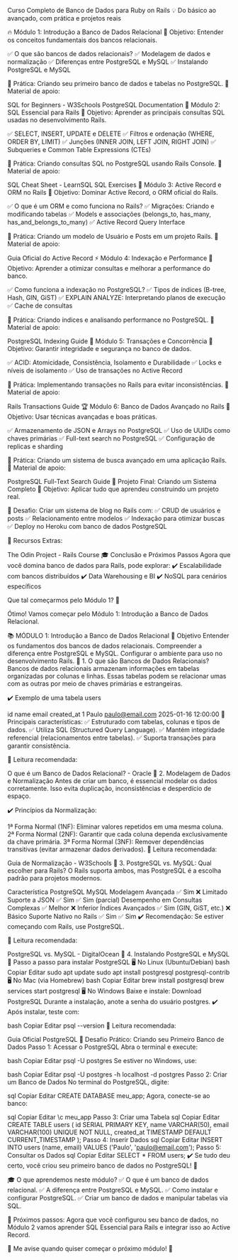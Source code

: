 Curso Completo de Banco de Dados para Ruby on Rails
💡 Do básico ao avançado, com prática e projetos reais

🔥 Módulo 1: Introdução a Banco de Dados Relacional
🎯 Objetivo: Entender os conceitos fundamentais dos bancos relacionais.

✅ O que são bancos de dados relacionais?
✅ Modelagem de dados e normalização
✅ Diferenças entre PostgreSQL e MySQL
✅ Instalando PostgreSQL e MySQL

📌 Prática: Criando seu primeiro banco de dados e tabelas no PostgreSQL.
🔗 Material de apoio:

SQL for Beginners - W3Schools
PostgreSQL Documentation
🚀 Módulo 2: SQL Essencial para Rails
🎯 Objetivo: Aprender as principais consultas SQL usadas no desenvolvimento Rails.

✅ SELECT, INSERT, UPDATE e DELETE
✅ Filtros e ordenação (WHERE, ORDER BY, LIMIT)
✅ Junções (INNER JOIN, LEFT JOIN, RIGHT JOIN)
✅ Subqueries e Common Table Expressions (CTEs)

📌 Prática: Criando consultas SQL no PostgreSQL usando Rails Console.
🔗 Material de apoio:

SQL Cheat Sheet - LearnSQL
SQL Exercises
🎯 Módulo 3: Active Record e ORM no Rails
🎯 Objetivo: Dominar Active Record, o ORM oficial do Rails.

✅ O que é um ORM e como funciona no Rails?
✅ Migrações: Criando e modificando tabelas
✅ Models e associações (belongs_to, has_many, has_and_belongs_to_many)
✅ Active Record Query Interface

📌 Prática: Criando um modelo de Usuário e Posts em um projeto Rails.
🔗 Material de apoio:

Guia Oficial do Active Record
⚡ Módulo 4: Indexação e Performance
🎯 Objetivo: Aprender a otimizar consultas e melhorar a performance do banco.

✅ Como funciona a indexação no PostgreSQL?
✅ Tipos de índices (B-tree, Hash, GIN, GiST)
✅ EXPLAIN ANALYZE: Interpretando planos de execução
✅ Cache de consultas

📌 Prática: Criando índices e analisando performance no PostgreSQL.
🔗 Material de apoio:

PostgreSQL Indexing Guide
🔗 Módulo 5: Transações e Concorrência
🎯 Objetivo: Garantir integridade e segurança no banco de dados.

✅ ACID: Atomicidade, Consistência, Isolamento e Durabilidade
✅ Locks e níveis de isolamento
✅ Uso de transações no Active Record

📌 Prática: Implementando transações no Rails para evitar inconsistências.
🔗 Material de apoio:

Rails Transactions Guide
🏆 Módulo 6: Banco de Dados Avançado no Rails
🎯 Objetivo: Usar técnicas avançadas e boas práticas.

✅ Armazenamento de JSON e Arrays no PostgreSQL
✅ Uso de UUIDs como chaves primárias
✅ Full-text search no PostgreSQL
✅ Configuração de replicas e sharding

📌 Prática: Criando um sistema de busca avançado em uma aplicação Rails.
🔗 Material de apoio:

PostgreSQL Full-Text Search Guide
🚀 Projeto Final: Criando um Sistema Completo
🎯 Objetivo: Aplicar tudo que aprendeu construindo um projeto real.

📌 Desafio: Criar um sistema de blog no Rails com:
✅ CRUD de usuários e posts
✅ Relacionamento entre modelos
✅ Indexação para otimizar buscas
✅ Deploy no Heroku com banco de dados PostgreSQL

🔗 Recursos Extras:

The Odin Project - Rails Course
🎓 Conclusão e Próximos Passos
Agora que você domina banco de dados para Rails, pode explorar:
✔️ Escalabilidade com bancos distribuídos
✔️ Data Warehousing e BI
✔️ NoSQL para cenários específicos

Que tal começarmos pelo Módulo 1? 🚀




Ótimo! Vamos começar pelo Módulo 1: Introdução a Banco de Dados Relacional.

📚 MÓDULO 1: Introdução a Banco de Dados Relacional
🎯 Objetivo
Entender os fundamentos dos bancos de dados relacionais.
Compreender a diferença entre PostgreSQL e MySQL.
Configurar o ambiente para uso no desenvolvimento Rails.
📌 1. O que são Bancos de Dados Relacionais?
Bancos de dados relacionais armazenam informações em tabelas organizadas por colunas e linhas. Essas tabelas podem se relacionar umas com as outras por meio de chaves primárias e estrangeiras.

✔️ Exemplo de uma tabela users

id	name	email	created_at
1	Paulo	paulo@email.com	2025-01-16 12:00:00
📌 Principais características:
✅ Estruturado com tabelas, colunas e tipos de dados.
✅ Utiliza SQL (Structured Query Language).
✅ Mantém integridade referencial (relacionamentos entre tabelas).
✅ Suporta transações para garantir consistência.

🔗 Leitura recomendada:

O que é um Banco de Dados Relacional? - Oracle
📌 2. Modelagem de Dados e Normalização
Antes de criar um banco, é essencial modelar os dados corretamente. Isso evita duplicação, inconsistências e desperdício de espaço.

✔️ Princípios da Normalização:

1ª Forma Normal (1NF): Eliminar valores repetidos em uma mesma coluna.
2ª Forma Normal (2NF): Garantir que cada coluna dependa exclusivamente da chave primária.
3ª Forma Normal (3NF): Remover dependências transitivas (evitar armazenar dados derivados).
🔗 Leitura recomendada:

Guia de Normalização - W3Schools
📌 3. PostgreSQL vs. MySQL: Qual escolher para Rails?
O Rails suporta ambos, mas PostgreSQL é a escolha padrão para projetos modernos.

Característica	PostgreSQL	MySQL
Modelagem Avançada	✅ Sim	❌ Limitado
Suporte a JSON	✅ Sim	✅ Sim (parcial)
Desempenho em Consultas Complexas	✅ Melhor	❌ Inferior
Índices Avançados	✅ Sim (GIN, GiST, etc.)	❌ Básico
Suporte Nativo no Rails	✅ Sim	✅ Sim
✔️ Recomendação: Se estiver começando com Rails, use PostgreSQL.

🔗 Leitura recomendada:

PostgreSQL vs. MySQL - DigitalOcean
📌 4. Instalando PostgreSQL e MySQL
🔧 Passo a passo para instalar PostgreSQL
🖥️ No Linux (Ubuntu/Debian)
bash
Copiar
Editar
sudo apt update
sudo apt install postgresql postgresql-contrib
🖥️ No Mac (via Homebrew)
bash
Copiar
Editar
brew install postgresql
brew services start postgresql
🖥️ No Windows
Baixe e instale: Download PostgreSQL
Durante a instalação, anote a senha do usuário postgres.
✔️ Após instalar, teste com:

bash
Copiar
Editar
psql --version
🔗 Leitura recomendada:

Guia Oficial PostgreSQL
🎯 Desafio Prático: Criando seu Primeiro Banco de Dados
Passo 1: Acessar o PostgreSQL
Abra o terminal e execute:

bash
Copiar
Editar
psql -U postgres
Se estiver no Windows, use:

bash
Copiar
Editar
psql -U postgres -h localhost -d postgres
Passo 2: Criar um Banco de Dados
No terminal do PostgreSQL, digite:

sql
Copiar
Editar
CREATE DATABASE meu_app;
Agora, conecte-se ao banco:

sql
Copiar
Editar
\c meu_app
Passo 3: Criar uma Tabela
sql
Copiar
Editar
CREATE TABLE users (
    id SERIAL PRIMARY KEY,
    name VARCHAR(50),
    email VARCHAR(100) UNIQUE NOT NULL,
    created_at TIMESTAMP DEFAULT CURRENT_TIMESTAMP
);
Passo 4: Inserir Dados
sql
Copiar
Editar
INSERT INTO users (name, email) VALUES ('Paulo', 'paulo@email.com');
Passo 5: Consultar os Dados
sql
Copiar
Editar
SELECT * FROM users;
✔️ Se tudo deu certo, você criou seu primeiro banco de dados no PostgreSQL! 🚀

🎓 O que aprendemos neste módulo?
✅ O que é um banco de dados relacional.
✅ A diferença entre PostgreSQL e MySQL.
✅ Como instalar e configurar PostgreSQL.
✅ Criar um banco de dados e manipular tabelas via SQL.

🔗 Próximos passos:
Agora que você configurou seu banco de dados, no Módulo 2 vamos aprender SQL Essencial para Rails e integrar isso ao Active Record.

📌 Me avise quando quiser começar o próximo módulo! 🚀







